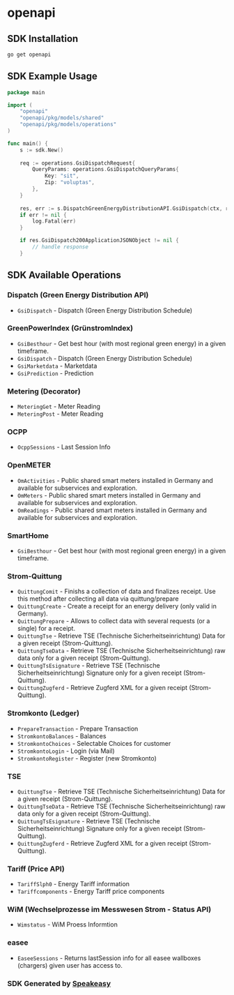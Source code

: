 # openapi

<!-- Start SDK Installation -->
## SDK Installation

```bash
go get openapi
```
<!-- End SDK Installation -->

## SDK Example Usage
<!-- Start SDK Example Usage -->
```go
package main

import (
    "openapi"
    "openapi/pkg/models/shared"
    "openapi/pkg/models/operations"
)

func main() {
    s := sdk.New()
    
    req := operations.GsiDispatchRequest{
        QueryParams: operations.GsiDispatchQueryParams{
            Key: "sit",
            Zip: "voluptas",
        },
    }
    
    res, err := s.DispatchGreenEnergyDistributionAPI.GsiDispatch(ctx, req)
    if err != nil {
        log.Fatal(err)
    }

    if res.GsiDispatch200ApplicationJSONObject != nil {
        // handle response
    }
```
<!-- End SDK Example Usage -->

<!-- Start SDK Available Operations -->
## SDK Available Operations

### Dispatch (Green Energy Distribution API)

* `GsiDispatch` - Dispatch (Green Energy Distribution Schedule)

### GreenPowerIndex (GrünstromIndex)

* `GsiBesthour` - Get best hour (with most regional green energy) in a given timeframe.
* `GsiDispatch` - Dispatch (Green Energy Distribution Schedule)
* `GsiMarketdata` - Marketdata
* `GsiPrediction` - Prediction

### Metering (Decorator)

* `MeteringGet` - Meter Reading
* `MeteringPost` - Meter Reading

### OCPP

* `OcppSessions` - Last Session Info

### OpenMETER

* `OmActivities` - Public shared smart meters installed in Germany and available for subservices and exploration.
* `OmMeters` - Public shared smart meters installed in Germany and available for subservices and exploration.
* `OmReadings` - Public shared smart meters installed in Germany and available for subservices and exploration.

### SmartHome

* `GsiBesthour` - Get best hour (with most regional green energy) in a given timeframe.

### Strom-Quittung

* `QuittungComit` - Finishs a collection of data and finalizes receipt. Use this method after collecting all data via quittung/prepare
* `QuittungCreate` - Create a receipt for an energy delivery (only valid in Germany).
* `QuittungPrepare` - Allows to collect data with several requests (or a single) for a receipt.
* `QuittungTse` - Retrieve TSE (Technische Sicherheitseinrichtung) Data for a given receipt (Strom-Quittung).
* `QuittungTseData` - Retrieve TSE (Technische Sicherheitseinrichtung) raw data  only for a given receipt (Strom-Quittung).
* `QuittungTsEsignature` - Retrieve TSE (Technische Sicherheitseinrichtung) Signature only for a given receipt (Strom-Quittung).
* `QuittungZugferd` - Retrieve Zugferd XML for a given receipt (Strom-Quittung).

### Stromkonto (Ledger)

* `PrepareTransaction` - Prepare Transaction
* `StromkontoBalances` - Balances
* `StromkontoChoices` - Selectable Choices for customer
* `StromkontoLogin` - Login (via Mail)
* `StromkontoRegister` - Register (new Stromkonto)

### TSE

* `QuittungTse` - Retrieve TSE (Technische Sicherheitseinrichtung) Data for a given receipt (Strom-Quittung).
* `QuittungTseData` - Retrieve TSE (Technische Sicherheitseinrichtung) raw data  only for a given receipt (Strom-Quittung).
* `QuittungTsEsignature` - Retrieve TSE (Technische Sicherheitseinrichtung) Signature only for a given receipt (Strom-Quittung).
* `QuittungZugferd` - Retrieve Zugferd XML for a given receipt (Strom-Quittung).

### Tariff (Price API)

* `TariffSlph0` - Energy Tariff information
* `Tariffcomponents` - Energy Tariff price components

### WiM (Wechselprozesse im Messwesen Strom - Status API)

* `Wimstatus` - WiM Proess Informtion

### easee

* `EaseeSessions` - Returns lastSession info for all easee wallboxes (chargers) given user has access to.

<!-- End SDK Available Operations -->

### SDK Generated by [Speakeasy](https://docs.speakeasyapi.dev/docs/using-speakeasy/client-sdks)
